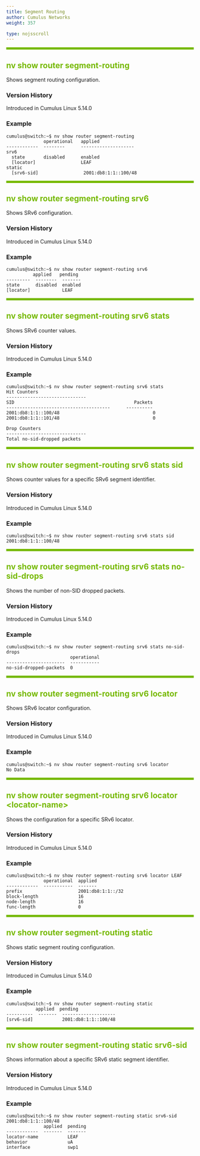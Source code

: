 ```yaml
---
title: Segment Routing
author: Cumulus Networks
weight: 357

type: nojsscroll
---
```

<style>
h { color: RGB(118,185,0)}
</style>
<HR STYLE="BORDER: DASHED RGB(118,185,0) 0.5PX;BACKGROUND-COLOR: RGB(118,185,0);HEIGHT: 4.0PX;"/>

## <h>nv show router segment-routing</h>

Shows segment routing configuration.

### Version History

Introduced in Cumulus Linux 5.14.0

### Example

```
cumulus@switch:~$ nv show router segment-routing
              operational   applied             
------------  --------      --------------------
srv6                                        
  state       disabled      enabled             
  [locator]                 LEAF                
static                                      
  [srv6-sid]                 2001:db8:1:1::100/48
```

<HR STYLE="BORDER: DASHED RGB(118,185,0) 0.5PX;BACKGROUND-COLOR: RGB(118,185,0);HEIGHT: 4.0PX;"/>

## <h>nv show router segment-routing srv6</h>

Shows SRv6 configuration.

### Version History

Introduced in Cumulus Linux 5.14.0

### Example

```
cumulus@switch:~$ nv show router segment-routing srv6
          applied   pending
---------  --------  -------
state      disabled  enabled
[locator]            LEAF  
```

<HR STYLE="BORDER: DASHED RGB(118,185,0) 0.5PX;BACKGROUND-COLOR: RGB(118,185,0);HEIGHT: 4.0PX;"/>

## <h>nv show router segment-routing srv6 stats</h>

Shows SRv6 counter values.

### Version History

Introduced in Cumulus Linux 5.14.0

### Example

```
cumulus@switch:~$ nv show router segment-routing srv6 stats
Hit Counters
------------------------------
SID                                             Packets
---------------------------------------      ----------
2001:db8:1:1::100/48                                   0
2001:db8:1:1::101/48                                   0

Drop Counters
------------------------------
Total no-sid-dropped packets
```

<HR STYLE="BORDER: DASHED RGB(118,185,0) 0.5PX;BACKGROUND-COLOR: RGB(118,185,0);HEIGHT: 4.0PX;"/>

## <h>nv show router segment-routing srv6 stats sid <sid></h>

Shows counter values for a specific SRv6 segment identifier.

### Version History

Introduced in Cumulus Linux 5.14.0

### Example

```
cumulus@switch:~$ nv show router segment-routing srv6 stats sid 2001:db8:1:1::100/48
```

<HR STYLE="BORDER: DASHED RGB(118,185,0) 0.5PX;BACKGROUND-COLOR: RGB(118,185,0);HEIGHT: 4.0PX;"/>

## <h>nv show router segment-routing srv6 stats no-sid-drops</h>

Shows the number of non-SID dropped packets.

### Version History

Introduced in Cumulus Linux 5.14.0

### Example

```
cumulus@switch:~$ nv show router segment-routing srv6 stats no-sid-drops
                        operational
----------------------  -----------
no-sid-dropped-packets  0
```

<HR STYLE="BORDER: DASHED RGB(118,185,0) 0.5PX;BACKGROUND-COLOR: RGB(118,185,0);HEIGHT: 4.0PX;"/>

## <h>nv show router segment-routing srv6 locator</h>

Shows SRv6 locator configuration.

### Version History

Introduced in Cumulus Linux 5.14.0

### Example

```
cumulus@switch:~$ nv show router segment-routing srv6 locator
No Data
```

<HR STYLE="BORDER: DASHED RGB(118,185,0) 0.5PX;BACKGROUND-COLOR: RGB(118,185,0);HEIGHT: 4.0PX;"/>

## <h>nv show router segment-routing srv6 locator \<locator-name\></h>

Shows the configuration for a specific SRv6 locator.

### Version History

Introduced in Cumulus Linux 5.14.0

### Example

```
cumulus@switch:~$ nv show router segment-routing srv6 locator LEAF
              operational  applied          
------------  -----------  -------
prefix                     2001:db8:1:1::/32
block-length               16               
node-length                16               
func-length                0
```

<HR STYLE="BORDER: DASHED RGB(118,185,0) 0.5PX;BACKGROUND-COLOR: RGB(118,185,0);HEIGHT: 4.0PX;"/>

## <h>nv show router segment-routing static</h>

Shows static segment routing configuration.

### Version History

Introduced in Cumulus Linux 5.14.0

### Example

```
cumulus@switch:~$ nv show router segment-routing static
           applied  pending             
----------  -------  --------------------
[srv6-sid]           2001:db8:1:1::100/48
```

<HR STYLE="BORDER: DASHED RGB(118,185,0) 0.5PX;BACKGROUND-COLOR: RGB(118,185,0);HEIGHT: 4.0PX;"/>

## <h>nv show router segment-routing static srv6-sid <sid></h>

Shows information about a specific SRv6 static segment identifier.

### Version History

Introduced in Cumulus Linux 5.14.0

### Example

```
cumulus@switch:~$ nv show router segment-routing static srv6-sid 2001:db8:1:1::100/48
              applied  pending
------------  -------  -------
locator-name           LEAF   
behavior               uA     
interface              swp1 
```
